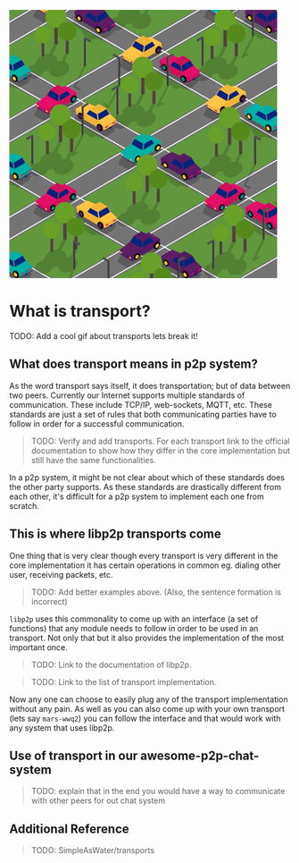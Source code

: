 ![transport](./assets/transport.gif)

What is transport?
==================
TODO: Add a cool gif about transports
lets break it!

## What does transport means in p2p system?
As the word transport says itself, it does transportation; but of data between two peers. Currently our Internet supports multiple standards of communication. These include TCP/IP, web-sockets, MQTT, etc. These standards are just a set of rules that both communicating parties have to follow in order for a successful communication. 

>TODO: Verify and add transports. For each transport link to the official documentation to show how they differ in the core implementation but still have the same functionalities. 

In a p2p system, it might be not clear about which of these standards does the other party supports. As these standards are drastically different from each other, it's difficult for a p2p system to implement each one from scratch. 

## This is where libp2p transports come
One thing that is very clear though every transport is very different in the core implementation it has certain operations in common eg. dialing other user, receiving packets, etc.
>TODO: Add better examples above. (Also, the sentence formation is incorrect)

`libp2p` uses this commonality to come up with an interface (a set of functions) that any module needs to follow in order to be used in an transport. Not only that but it also provides the implementation of the most important once. 	

>TODO: Link to the documentation of libp2p. 

>TODO: Link to the list of transport implementation.

Now any one can choose to easily plug any of the transport implementation without any pain. As well as you can also come up with your own transport (lets say `mars-wwq2`) you can follow the interface and that would work with any system that uses libp2p. 

## Use of transport in our awesome-p2p-chat-system
>TODO: explain that in the end you would have a way to communicate with other peers for out chat system

## Additional Reference
>TODO: SimpleAsWater/transports